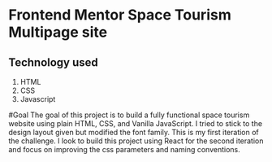 # Frontend Mentor Space Tourism Multipage site

## Technology used
1. HTML
2. CSS
3. Javascript

#Goal
The goal of this project is to build a fully functional space tourism website using plain HTML, CSS, and Vanilla JavaScript. I tried to stick to the design layout given but modified the font family. This is my first iteration of the challenge. I look to build this project using React for the second iteration and focus on improving the css parameters and naming conventions.

